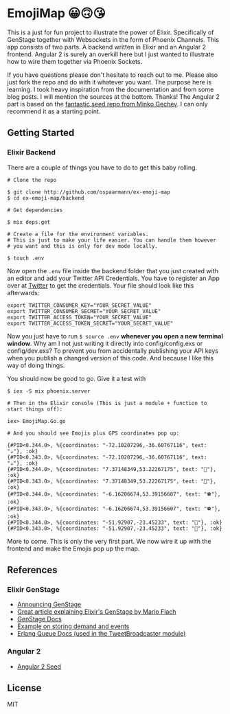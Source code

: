 # EmojiMap 😀🙃😘

This is a just for fun project to illustrate the power of Elixir. Specifically of GenStage together with Websockets in the form of Phoenix Channels. This app consists of two parts. A backend written in Elixir and an Angular 2 frontend. Angular 2 is surely an overkill here but I just wanted to illustrate how to wire them together via Phoenix Sockets.

If you have questions please don't hesitate to reach out to me. Please also just fork the repo and do with it whatever you want. The purpose here is learning. I took heavy inspiration from the documentation and from some blog posts. I will mention the sources at the bottom. Thanks! The Angular 2 part is based on the [fantastic seed repo from Minko Gechev](https://github.com/mgechev/angular-seed). I can only recommend it as a starting point.

## Getting Started
### Elixir Backend
There are a couple of things you have to do to get this baby rolling.

```shell
# Clone the repo

$ git clone http://github.com/ospaarmann/ex-emoji-map
$ cd ex-emoji-map/backend

# Get dependencies

$ mix deps.get

# Create a file for the environment variables.
# This is just to make your life easier. You can handle them however
# you want and this is only for dev mode locally.

$ touch .env
```

Now open the `.env` file inside the backend folder that you just created with an editor and add your Twitter API Credentials. You have to register an App over at [Twitter](https://apps.twitter.com/) to get the credentials. Your file should look like this afterwards:

```shellshell
export TWITTER_CONSUMER_KEY="YOUR_SECRET_VALUE"
export TWITTER_CONSUMER_SECRET="YOUR_SECRET_VALUE"
export TWITTER_ACCESS_TOKEN="YOUR_SECRET_VALUE"
export TWITTER_ACCESS_TOKEN_SECRET="YOUR_SECRET_VALUE"
```

Now you just have to run `$ source .env` **whenever you open a new terminal window**. Why am I not just writing it directly into config/config.exs or config/dev.exs? To prevent you from accidentally publishing your API keys when you publish a changed version of this code. And because I like this way of doing things.

You should now be good to go. Give it a test with

```shell
$ iex -S mix phoenix.server

# Then in the Elixir console (This is just a module + function to start things off):

iex> EmojiMap.Go.go

# And you should see Emojis plus GPS coordinates pop up:

{#PID<0.344.0>, %{coordinates: "-72.10207296,-36.60767116", text: "☕"}, :ok}
{#PID<0.343.0>, %{coordinates: "-72.10207296,-36.60767116", text: "☕"}, :ok}
{#PID<0.344.0>, %{coordinates: "7.37148349,53.22267175", text: "💖"}, :ok}
{#PID<0.343.0>, %{coordinates: "7.37148349,53.22267175", text: "💖"}, :ok}
{#PID<0.344.0>, %{coordinates: "-6.16206674,53.39156607", text: "⚽"}, :ok}
{#PID<0.343.0>, %{coordinates: "-6.16206674,53.39156607", text: "⚽"}, :ok}
{#PID<0.344.0>, %{coordinates: "-51.92907,-23.45233", text: "💄"}, :ok}
{#PID<0.343.0>, %{coordinates: "-51.92907,-23.45233", text: "💄"}, :ok}
```

More to come. This is only the very first part. We now wire it up with the frontend and make the Emojis pop up the map.

## References
### Elixir GenStage
  * [Announcing GenStage](elixir-lang.org/blog/2016/07/14/announcing-genstage/)
  * [Great article explaining Elixir's GenStage by Mario Flach](https://almightycouch.org/blog/reactive-tweets-elixir-genstage/)
  * [GenStage Docs](https://hexdocs.pm/gen_stage/GenStage.html)
  * [Example on storing demand and events](https://github.com/elixir-lang/gen_stage/blob/master/examples/gen_event.exs#L4)
  * [Erlang Queue Docs (used in the TweetBroadcaster module)](http://erlang.org/doc/man/queue.html)

### Angular 2
  * [Angular 2 Seed](https://github.com/mgechev/angular-seed)


## License
MIT
